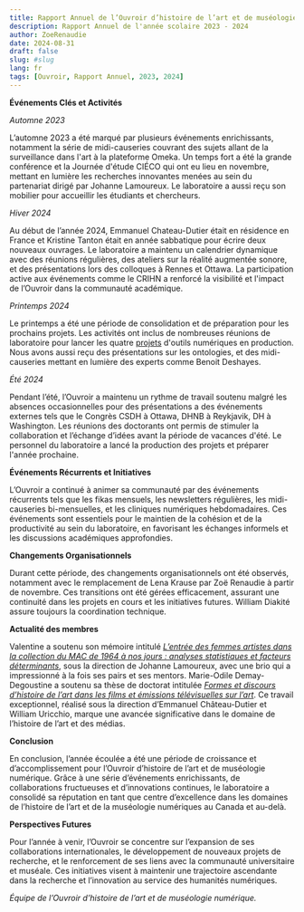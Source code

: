 ```yaml
---
title: Rapport Annuel de l’Ouvroir d’histoire de l’art et de muséologie numérique
description: Rapport Annuel de l'année scolaire 2023 - 2024
author: ZoeRenaudie
date: 2024-08-31
draft: false
slug: #slug
lang: fr
tags: [Ouvroir, Rapport Annuel, 2023, 2024]
---
```


**Événements Clés et Activités**

*Automne 2023*

L’automne 2023 a été marqué par plusieurs événements enrichissants, notamment la série de midi-causeries couvrant des sujets allant de la surveillance dans l'art à la plateforme Omeka. Un temps fort a été la grande conférence et la Journée d'étude CIÉCO qui ont eu lieu en novembre, mettant en lumière les recherches innovantes menées au sein du partenariat dirigé par Johanne Lamoureux. Le laboratoire a aussi reçu son mobilier pour accueillir les étudiants et chercheurs. 

*Hiver 2024*

Au début de l’année 2024, Emmanuel Chateau-Dutier était en résidence en France et Kristine Tanton était en année sabbatique pour écrire deux nouveaux ouvrages. Le laboratoire a maintenu un calendrier dynamique avec des réunions régulières, des ateliers sur la réalité augmentée sonore, et des présentations lors des colloques à Rennes et Ottawa. La participation active aux événements comme le CRIHN a renforcé la visibilité et l'impact de l’Ouvroir dans la communauté académique. 

*Printemps 2024*

Le printemps a été une période de consolidation et de préparation pour les prochains projets. Les activités ont inclus de nombreuses réunions de laboratoire pour lancer les quatre [projets](https://ouvroir.umontreal.ca/projets) d'outils numériques en production. Nous avons aussi reçu des présentations sur les ontologies, et des midi-causeries mettant en lumière des experts comme Benoit Deshayes. 

*Été 2024*

Pendant l’été, l’Ouvroir a maintenu un rythme de travail soutenu malgré les absences occasionnelles pour des présentations a des événements externes tels que le Congrès CSDH à Ottawa, DHNB à Reykjavik, DH à Washington. Les réunions des doctorants ont permis de stimuler la collaboration et l’échange d’idées avant la période de vacances d'été. Le personnel du laboratoire a lancé la production des projets et préparer l'année prochaine. 

**Événements Récurrents et Initiatives**

L’Ouvroir a continué à animer sa communauté par des événements récurrents tels que les fikas mensuels, les newsletters régulières, les midi-causeries bi-mensuelles, et les cliniques numériques hebdomadaires. Ces événements sont essentiels pour le maintien de la cohésion et de la productivité au sein du laboratoire, en favorisant les échanges informels et les discussions académiques approfondies.

**Changements Organisationnels**

Durant cette période, des changements organisationnels ont été observés, notamment avec le remplacement de Lena Krause par Zoë Renaudie à partir de novembre. Ces transitions ont été gérées efficacement, assurant une continuité dans les projets en cours et les initiatives futures. William Diakité assure toujours la coordination technique. 

**Actualité des membres**

Valentine a soutenu son mémoire intitulé [*L’entrée des femmes artistes dans la collection du MAC de 1964 à nos jours : analyses statistiques et facteurs déterminants*](https://papyrus.bib.umontreal.ca/xmlui/handle/1866/33193), sous la direction de Johanne Lamoureux, avec une brio qui a impressionné à la fois ses pairs et ses mentors. 
Marie-Odile Demay-Degoustine a soutenu sa thèse de doctorat intitulée [*Formes et discours d’histoire de l’art dans les films et émissions télévisuelles sur l’art*](https://papyrus.bib.umontreal.ca/xmlui/handle/1866/33380). Ce travail exceptionnel, réalisé sous la direction d’Emmanuel Château-Dutier et William Uricchio, marque une avancée significative dans le domaine de l’histoire de l’art et des médias.

**Conclusion**

En conclusion, l’année écoulée a été une période de croissance et d’accomplissement pour l’Ouvroir d’histoire de l’art et de muséologie numérique. Grâce à une série d’événements enrichissants, de collaborations fructueuses et d’innovations continues, le laboratoire a consolidé sa réputation en tant que centre d’excellence dans les domaines de l’histoire de l’art et de la muséologie numériques au Canada et au-delà.

**Perspectives Futures**

Pour l’année à venir, l’Ouvroir se concentre sur l’expansion de ses collaborations internationales, le développement de nouveaux projets de recherche, et le renforcement de ses liens avec la communauté universitaire et muséale. Ces initiatives visent à maintenir une trajectoire ascendante dans la recherche et l’innovation au service des humanités numériques.

*Équipe de l’Ouvroir d’histoire de l’art et de muséologie numérique.*
